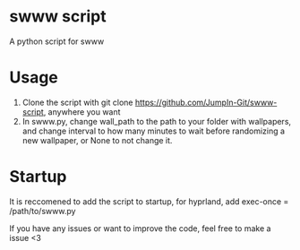# swww script
A python script for swww

# Usage
1. Clone the script with git clone https://github.com/JumpIn-Git/swww-script, anywhere you want
2. In swww.py, change wall_path to the path to your folder with wallpapers, and change interval to how many minutes to wait before randomizing a new wallpaper, or None to not change it.

# Startup
It is reccomened to add the script to startup, for hyprland, add exec-once = /path/to/swww.py

If you have any issues or want to improve the code, feel free to make a issue <3
